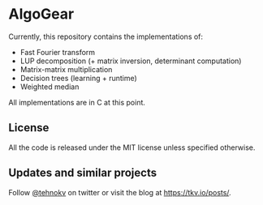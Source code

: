# AlgoGear

Currently, this repository contains the implementations of:

* Fast Fourier transform
* LUP decomposition (+ matrix inversion, determinant computation)
* Matrix-matrix multiplication
* Decision trees (learning + runtime)
* Weighted median

All implementations are in C at this point.

## License

All the code is released under the MIT license unless specified otherwise.

## Updates and similar projects

Follow <a href="https://twitter.com/tehnokv">@tehnokv</a> on twitter or visit the blog at <https://tkv.io/posts/>.
